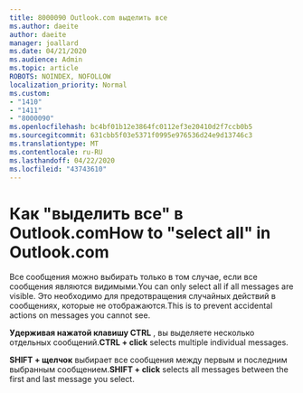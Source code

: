 ```yaml
---
title: 8000090 Outlook.com выделить все
ms.author: daeite
author: daeite
manager: joallard
ms.date: 04/21/2020
ms.audience: Admin
ms.topic: article
ROBOTS: NOINDEX, NOFOLLOW
localization_priority: Normal
ms.custom:
- "1410"
- "1411"
- "8000090"
ms.openlocfilehash: bc4bf01b12e3864fc0112ef3e20410d2f7ccb0b5
ms.sourcegitcommit: 631cbb5f03e5371f0995e976536d24e9d13746c3
ms.translationtype: MT
ms.contentlocale: ru-RU
ms.lasthandoff: 04/22/2020
ms.locfileid: "43743610"
---
```

# <a name="how-to-select-all-in-outlookcom"></a><span data-ttu-id="80323-102">Как "выделить все" в Outlook.com</span><span class="sxs-lookup"><span data-stu-id="80323-102">How to "select all" in Outlook.com</span></span>

<span data-ttu-id="80323-103">Все сообщения можно выбирать только в том случае, если все сообщения являются видимыми.</span><span class="sxs-lookup"><span data-stu-id="80323-103">You can only select all if all messages are visible.</span></span> <span data-ttu-id="80323-104">Это необходимо для предотвращения случайных действий в сообщениях, которые не отображаются.</span><span class="sxs-lookup"><span data-stu-id="80323-104">This is to prevent accidental actions on messages you cannot see.</span></span>

<span data-ttu-id="80323-105">**Удерживая нажатой клавишу CTRL** , вы выделяете несколько отдельных сообщений.</span><span class="sxs-lookup"><span data-stu-id="80323-105">**CTRL + click** selects multiple individual messages.</span></span>

<span data-ttu-id="80323-106">**SHIFT + щелчок** выбирает все сообщения между первым и последним выбранным сообщением.</span><span class="sxs-lookup"><span data-stu-id="80323-106">**SHIFT + click** selects all messages between the first and last message you select.</span></span>